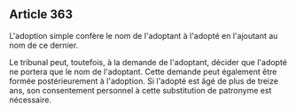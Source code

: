 Article 363
----
L'adoption simple confère le nom de l'adoptant à l'adopté en l'ajoutant au nom
de ce dernier.

Le tribunal peut, toutefois, à la demande de l'adoptant, décider que l'adopté ne
portera que le nom de l'adoptant. Cette demande peut également être formée
postérieurement à l'adoption. Si l'adopté est âgé de plus de treize ans, son
consentement personnel à cette substitution de patronyme est nécessaire.
